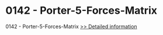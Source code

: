 # 0142 - Porter-5-Forces-Matrix
0142 - Porter-5-Forces-Matrix
[>> Detailed information](https://secure.shareit.com/shareit/product.html?productid=300996062&affiliateid=200057808)